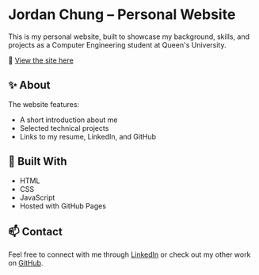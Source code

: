# Jordan Chung – Personal Website

This is my personal website, built to showcase my background, skills, and projects as a Computer Engineering student at Queen's University.

🔗 [View the site here](https://jordyo40.github.io/jordyo40/)

## ✨ About

The website features:
- A short introduction about me
- Selected technical projects
- Links to my resume, LinkedIn, and GitHub

## 🚀 Built With

- HTML
- CSS
- JavaScript
- Hosted with GitHub Pages

## 📫 Contact

Feel free to connect with me through [LinkedIn](https://www.linkedin.com/in/jc-jordanchung/) or check out my other work on [GitHub](https://github.com/jordyo40).
